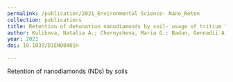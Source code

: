 ```yaml
---
permalink: /publication/2021_Environmental Science- Nano_Reten
collection: publications
title: Retention of detonation nanodiamonds by soil- usage of tritium labeled nanoparticles and a key role for water-extractable Fe and Si
author: Kulikova, Natalia A.; Chernysheva, Maria G.; Badun, Gennadii A.; Filippova, Olga I.; Kholodov, Vladimir A.; Volikov, Alexander B.; Popov, Andrey G.
year: 2021
doi: 10.1039/D1EN00401H

---
```


Retention of nanodiamonds (NDs) by soils 
